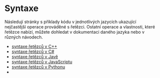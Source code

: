 # Syntaxe

Následují stránky s příklady kódu v jednotlivých jazycích ukazující nejčastější operace prováděné s řetězci. Ostatní
operace a vlastnosti, které řetězce nabízí, můžete dohledat v dokumentaci daného jazyka nebo v různých návodech.

- [syntaxe řetězců v C++](c-plus-plus)
- [syntaxe řetězců v C#](csharp)
- [syntaxe řetězců v Javě](java)
- [syntaxe řetězců v JavaScriptu](javascript)
- [syntaxe řetězců v Pythonu](python)
- 